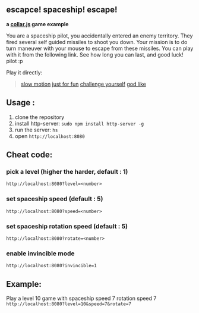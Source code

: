 ## escapce! spaceship! escape!
**a [collar.js](http://collarjs.com) game example**

You are a spaceship pilot, you accidentally entered an enemy territory. They fired several self guided missiles to shoot you down. Your mission is to do turn maneuver with your mouse to escape from these missiles. You can play with it from the following link. See how long you can last, and good luck! pilot :p

Play it directly:
> [slow motion](http://collarjs.com/examples/spaceship/index.html)
> [just for fun](http://collarjs.com/examples/spaceship/index.html?level=4&rotate=7)
> [challenge yourself](http://collarjs.com/examples/spaceship/index.html?level=10)
> [god like](http://collarjs.com/examples/spaceship/index.html?level=10&invincible=1&speed=10&rotate=7)

## Usage :


1. clone the repository
2. install http-server: `sudo npm install http-server -g`
3. run the server: `hs`
4. open `http://localhost:8080`

## Cheat code:

### pick a level (higher the harder, default : 1)

`http://localhost:8080?level=<number>`

### set spaceship speed (default : 5)

`http://localhost:8080?speed=<number>`

### set spaceship rotation speed (default : 5)

`http://localhost:8080?rotate=<number>`

### enable invincible mode

`http://localhost:8080?invincible=1`

## Example:

Play a level 10 game with spaceship speed 7 rotation speed 7
`http://localhost:8080?level=10&speed=7&rotate=7`
